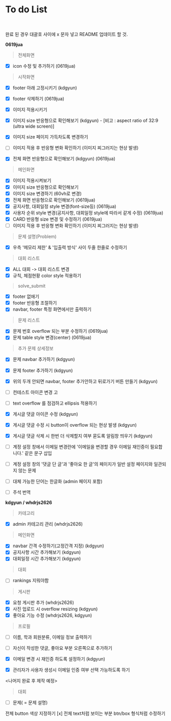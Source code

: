 <h1>To do List</h1>

<br />

완료 된 경우 대괄호 사이에 x 문자 넣고 README 업데이트 할 것.   


**0619jua**
> 전체화면
- [x] icon 수정 및 추가하기   (0619jua)  

> 시작화면   

- [x] footer 아래 고정시키기 (kdgyun)   
- [x] footer 삭제하기 (0619jua)   
- [x] 이미지 적용시키기   
- [x] 이미지 size 반응형으로 확인해보기 (kdgyun) - [비고 : aspect ratio of 32:9 (ultra wide screen)]   
- [x] 이미지 size 페이지 가득차도록 변경하기   
- [ ] 이미지 적용 후 반응형 변화 확인하기   (이미지 찌그러지는 현상 발생)
- [x] 전체 화면 반응형으로 확인해보기 (kdgyun) (0619jua) 


> 메인화면   

- [x] 이미지 적용시켜보기
- [x] 이미지 size 반응형으로 확인해보기
- [x] 이미지 size 변경하기 (60vh로 변경)
- [x] 전체 화면 반응형으로 확인해보기 (0619jua) 
- [x] 공지사항, 대회일정 style 변경(font-size등)  (0619jua) 
- [x] 사용자 순위 style 변경(공지사항, 대회일정 style에 따라서 같게 수정) (0619jua) 
- [x] CARD 반응형 size 변경 및 수정하기 (0619jua) 
- [ ] 이미지 적용 후 반응형 변화 확인하기 (이미지 찌그러지는 현상 발생)

> 문제 설명(Problem)   

- [x] 우측 '메모리 제한' & '입출력 방식' 사이 두줄 한줄로 수정하기  

> 대회 리스트   

- [x] ALL 대회 -> 대회 리스트 변경
- [x] 규칙, 체점현황 color style 적용하기

> solve_submit   

- [x] footer 없애기   
- [x] footer 반응형 조절하기
- [x] navbar, footer 특정 화면에서만 출력하기

> 문제 리스트   

- [x] 문제 번호 overflow 되는 부분 수정하기 (0619jua) 
- [x] 문제 table style 변경(center) (0619jua) 

>추가
> 문제 상세정보
- [x] 문제 navbar 추가하기 (kdgyun)
- [x] 문제 footer 추가하기 (kdgyun)
- [x] 위의 두개 안되면 navbar, footer 추가안하고 뒤로가기 버튼 만들기 (kdgyun)

- [ ] 컨테스트 아이콘 변경 고
- [ ] text overflow 를 점검하고 ellipsis 적용하기
- [x] 게시글 댓글 아이콘 수정 (kdgyun)
- [x] 게시글 댓글 수정 시 button이 overflow 되는 현상 발생 (kdgyun)
- [x] 게시글 댓글 삭제 시 한번 더 삭제할지 여부 묻도록 알림창 띄우기 (kdgyun)
- [ ] 계정 설정 창에서 이메일 변경란에 '이메일을 변경할 경우 이메일 재인증이 필요합니다.' 같은 문구 삽입
- [ ] 계정 설정 창의 '댓글 단 글'과 '좋아요 한 글'의 페이지가 일반 설정 페이지와 일관되지 않는 문제
- [ ] 대체 가능한 단어는 한글화 (admin 페이지 포함)
- [ ] 주석 번역

**kdgyun / whdrjs2626**

> 카테고리   

- [x] admin 카테고리 관리 (whdrjs2626)

> 메인화면   

- [x] navbar 간격 수정하기(고정간격 지정) (kdgyun)  
- [x] 공지사항 시간 추가해보기 (kdgyun)
- [x] 대회일정 시간 추가해보기 (kdgyun)

> 대회   
- [ ] rankings 지워야함

> 게시판   

- [x] 요청 게시판 추가 (whdrjs2626)
- [x] 사진 업로드 시 overflow resizing (kdgyun)
- [x] 좋아요 기능 수정 (whdrjs2626, kdgyun)

> 프로필   

- [ ] 이름, 학과 회원분류, 이메일 정보 출력하기
- [ ] 자신이 작성한 댓글, 좋아요 부분 오른쪽으로 추가하기
- [x] 이메일 변경 시 재인증 하도록 설정하기 (kdgyun)    
- [x] 관리자가 사용자 생성시 이메일 인증 여부 선택 가능하도록 하기




<나머지 완료 후 제작 예정> 
>대회
- [ ] 문제( = 문제 설명)   

전체 button 색상 지정하기
[x] 전체 text처럼 보이는 부분 btn/box 형식처럼 수정하기
